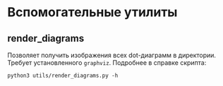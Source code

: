 # Вспомогательные утилиты
## render_diagrams
Позволяет получить изображения всех dot-диаграмм в директории. Требует установленного `graphviz`. Подробнее в справке скрипта:
```
python3 utils/render_diagrams.py -h
```
